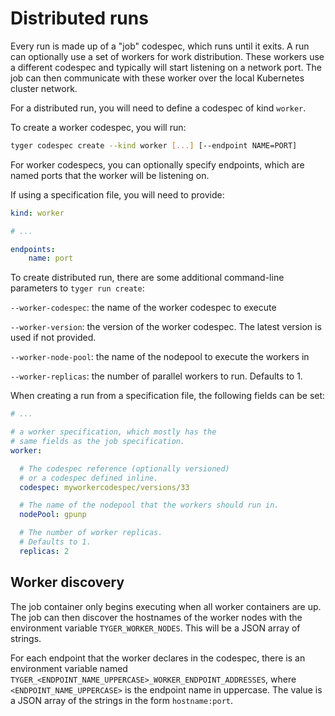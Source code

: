 # Distributed runs


Every run is made up of a "job" codespec, which runs until it exits. A run can
optionally use a set of workers for work distribution. These workers use a
different codespec and typically will start listening on a network port. The job
can then communicate with these worker over the local Kubernetes cluster
network.

For a distributed run, you will need to define a codespec of kind `worker`.

To create a worker codespec, you will run:

```bash
tyger codespec create --kind worker [...] [--endpoint NAME=PORT]
```

For worker codespecs, you can optionally specify endpoints, which are named
ports that the worker will be listening on.

If using a specification file, you will need to provide:

```yaml
kind: worker

# ...

endpoints:
    name: port
```

To create distributed run, there are some additional command-line parameters to
`tyger run create`:


`--worker-codespec`: the name of the worker codespec to execute

`--worker-version`: the version of the worker codespec. The latest version is
used if not provided.

`--worker-node-pool`: the name of the nodepool to execute the workers in

`--worker-replicas`: the number of parallel workers to run. Defaults to 1.

When creating a run from a specification file, the following fields can be set:

```yaml
# ...

# a worker specification, which mostly has the
# same fields as the job specification.
worker:

  # The codespec reference (optionally versioned)
  # or a codespec defined inline.
  codespec: myworkercodespec/versions/33

  # The name of the nodepool that the workers should run in.
  nodePool: gpunp

  # The number of worker replicas.
  # Defaults to 1.
  replicas: 2
```

## Worker discovery

The job container only begins executing when all worker containers are up. The job can then discover the hostnames of the worker nodes with the environment variable `TYGER_WORKER_NODES`. This will be a JSON array of strings.

For each endpoint that the worker declares in the codespec, there is an environment variable named `TYGER_<ENDPOINT_NAME_UPPERCASE>_WORKER_ENDPOINT_ADDRESSES`, where `<ENDPOINT_NAME_UPPERCASE>` is the endpoint name in uppercase. The value is a JSON array of the strings in the form `hostname:port`.
